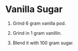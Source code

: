 Vanilla Sugar
=============

1. Grind 6 gram vanilla pod.

2. Grind in 1 gram vanillin.

3. Blend it with 100 gram sugar.
